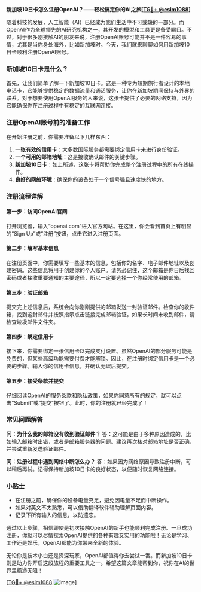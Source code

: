 **新加坡10日卡怎么注册OpenAI？——轻松搞定你的AI之旅[[TG💪+ @esim1088](https://t.me/s/esim1088)]**

随着科技的发展，人工智能（AI）已经成为我们生活中不可或缺的一部分。而OpenAI作为全球领先的AI研究机构之一，其开发的模型和工具更是备受瞩目。不过，对于很多刚接触AI的朋友来说，注册OpenAI账号可能并不是一件容易的事情，尤其是当你身处海外，比如新加坡时。今天，我们就来聊聊如何用新加坡10日卡顺利注册OpenAI账号。

### 新加坡10日卡是什么？

首先，让我们简单了解一下新加坡10日卡。这是一种专为短期旅行者设计的本地电话卡，它能够提供稳定的数据流量和通话服务，让你在新加坡期间保持与外界的联系。对于想要使用OpenAI服务的人来说，这张卡提供了必要的网络支持，因为它能确保你在注册过程中有稳定的互联网连接。

### 注册OpenAI账号前的准备工作

在开始注册之前，你需要准备以下几样东西：

1. **一张有效的信用卡**：大多数国际服务都需要绑定信用卡来进行身份验证。
2. **一个可用的邮箱地址**：这是接收确认邮件的关键步骤。
3. **新加坡10日卡**：如上所述，这张卡将帮助你完成整个注册过程中的所有在线操作。
4. **良好的网络环境**：确保你的设备处于一个信号强且速度快的地方。

### 注册流程详解

#### 第一步：访问OpenAI官网

打开浏览器，输入“openai.com”进入官方网站。在这里，你会看到首页上有明显的“Sign Up”或“注册”按钮，点击它进入注册页面。

#### 第二步：填写基本信息

在注册页面中，你需要填写一些基本的信息，包括你的名字、电子邮件地址以及创建密码。这些信息将用于创建你的个人账户。请务必记住，这个邮箱是你日后找回密码或者接收重要通知的主要途径，所以一定要选择一个你经常使用的邮箱。

#### 第三步：验证邮箱

提交完上述信息后，系统会向你刚刚提供的邮箱发送一封验证邮件。检查你的收件箱，找到这封邮件并按照指示点击链接完成邮箱验证。如果长时间未收到邮件，请检查垃圾邮件文件夹。

#### 第四步：绑定信用卡

接下来，你需要绑定一张信用卡以完成支付设置。虽然OpenAI的部分服务可能是免费的，但某些高级功能需要付费才能解锁。因此，在注册时绑定信用卡是一个必要的步骤。输入你的信用卡信息，并确认无误后提交。

#### 第五步：接受条款并提交

仔细阅读OpenAI的服务条款和隐私政策，如果你同意所有的规定，就可以点击“Submit”或“提交”按钮了。此时，你的注册就已经完成了！

### 常见问题解答

**问：为什么我的邮箱没有收到验证邮件？**
答：这可能是由于多种原因造成的，比如输入邮箱时出错，或者是邮箱服务器的问题。建议再次核对邮箱地址是否正确，并尝试重新发送验证邮件。

**问：注册过程中遇到网络中断怎么办？**
答：如果因为网络原因导致注册中断，可以稍后再试。记得保持新加坡10日卡的良好状态，以便随时恢复网络连接。

### 小贴士

- 在注册之前，确保你的设备电量充足，避免因电量不足而中断操作。
- 如果对英文不太熟悉，可以借助翻译软件辅助理解页面内容。
- 记录下所有输入的信息，以防遗忘。

通过以上步骤，相信即使是初次接触OpenAI的新手也能顺利完成注册。一旦成功注册，你就可以尽情探索OpenAI提供的各种有趣又实用的功能啦！无论是学习、工作还是娱乐，OpenAI都能为你带来全新的体验。

无论你是技术小白还是资深玩家，OpenAI都值得你去尝试一番。而新加坡10日卡则是助力你开启这段旅程的重要工具之一。希望这篇文章能帮到你，祝你在AI的世界里畅游无阻！

[[TG💪+ @esim1088](https://t.me/s/esim1088) ![Image](https://i.postimg.cc/4NQfJmqS/Snipaste-2025-05-13-00-14-12.png)]
